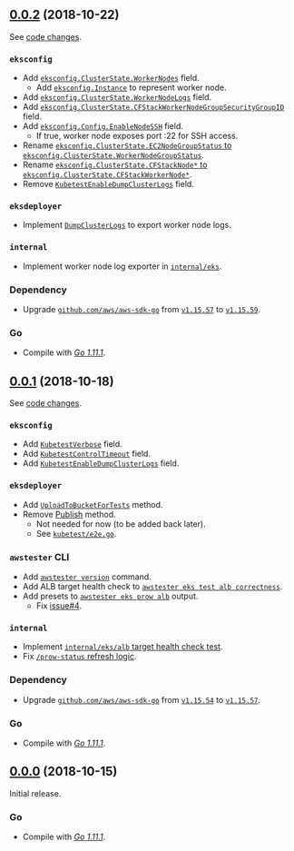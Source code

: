

## [0.0.2](https://github.com/aws/awstester/releases/tag/0.0.2) (2018-10-22)

See [code changes](https://github.com/aws/awstester/compare/0.0.1...0.0.2).

### `eksconfig`

- Add [`eksconfig.ClusterState.WorkerNodes`](https://github.com/aws/awstester/pull/1) field.
  - Add [`eksconfig.Instance`](https://github.com/aws/awstester/pull/1) to represent worker node.
- Add [`eksconfig.ClusterState.WorkerNodeLogs`](https://github.com/aws/awstester/pull/1) field.
- Add [`eksconfig.ClusterState.CFStackWorkerNodeGroupSecurityGroupID`](https://github.com/aws/awstester/pull/1) field.
- Add [`eksconfig.Config.EnableNodeSSH`](https://github.com/aws/awstester/pull/1) field.
  - If true, worker node exposes port :22 for SSH access.
- Rename [`eksconfig.ClusterState.EC2NodeGroupStatus` to `eksconfig.ClusterState.WorkerNodeGroupStatus`](https://github.com/aws/awstester/pull/1).
- Rename [`eksconfig.ClusterState.CFStackNode*` to `eksconfig.ClusterState.CFStackWorkerNode*`](https://github.com/aws/awstester/pull/1).
- Remove [`KubetestEnableDumpClusterLogs`](https://github.com/aws/awstester/pull/1) field.

### `eksdeployer`

- Implement [`DumpClusterLogs`](https://github.com/aws/awstester/pull/1) to export worker node logs.

### `internal`

- Implement worker node log exporter in [`internal/eks`](https://github.com/aws/awstester/pull/1).

### Dependency

- Upgrade [`github.com/aws/aws-sdk-go`](https://github.com/aws/aws-sdk-go/releases) from [`v1.15.57`](https://github.com/aws/aws-sdk-go/releases/tag/v1.15.57) to [`v1.15.59`](https://github.com/aws/aws-sdk-go/releases/tag/v1.15.59).

### Go

- Compile with [*Go 1.11.1*](https://golang.org/doc/devel/release.html#go1.11).


## [0.0.1](https://github.com/aws/awstester/releases/tag/0.0.1) (2018-10-18)

See [code changes](https://github.com/aws/awstester/compare/0.0.0...0.0.1).

### `eksconfig`

- Add [`KubetestVerbose`](https://github.com/aws/awstester/commit/17189259558110b066a974f6ee6fb2b8242c03d5) field.
- Add [`KubetestControlTimeout`](https://github.com/aws/awstester/commit/17189259558110b066a974f6ee6fb2b8242c03d5) field.
- Add [`KubetestEnableDumpClusterLogs`](https://github.com/aws/awstester/commit/aa4ab00bec7523bf154c0928727b62271758d93b) field.

### `eksdeployer`

- Add [`UploadToBucketForTests`](https://github.com/aws/awstester/commit/07e872a3b4b5758fc80d093d5a3b511b8bfe08f8) method.
- Remove [Publish](https://github.com/aws/awstester/commit/ad2a71dfc9687a9bd1a5869bd09a3f9eb771c504) method.
  - Not needed for now (to be added back later).
  - See [`kubetest/e2e.go`](https://github.com/kubernetes/test-infra/blob/fe0a9926c1c3d0a9d94e0d3c2f755dbdbc34d892/kubetest/e2e.go#L318-L322).

### `awstester` CLI

- Add [`awstester version`](https://github.com/aws/awstester/commit/6d72c67fa1ae173fe211feb5d08aeaf596a7110e) command.
- Add ALB target health check to [`awstester eks test alb correctness`](https://github.com/aws/awstester/commit/152bb09d45b79d418e9069fbf86d3452fd027589).
- Add presets to [`awstester eks prow alb`](https://github.com/aws/awstester/commit/6ed769cb9a0685e13a36e4dd83f14210a253b758) output.
  - Fix [issue#4](https://github.com/aws/awstester/issues/4).

### `internal`

- Implement [`internal/eks/alb` target health check test](https://github.com/aws/awstester/commit/152bb09d45b79d418e9069fbf86d3452fd027589).
- Fix [`/prow-status` refresh logic](https://github.com/aws/awstester/commit/ce495dc13c82bc9378de06648c559d90a5e28ce6).

### Dependency

- Upgrade [`github.com/aws/aws-sdk-go`](https://github.com/aws/aws-sdk-go/releases) from [`v1.15.54`](https://github.com/aws/aws-sdk-go/releases/tag/v1.15.54) to [`v1.15.57`](https://github.com/aws/aws-sdk-go/releases/tag/v1.15.57).

### Go

- Compile with [*Go 1.11.1*](https://golang.org/doc/devel/release.html#go1.11).


## [0.0.0](https://github.com/aws/awstester/releases/tag/0.0.0) (2018-10-15)

Initial release.

### Go

- Compile with [*Go 1.11.1*](https://golang.org/doc/devel/release.html#go1.11).

